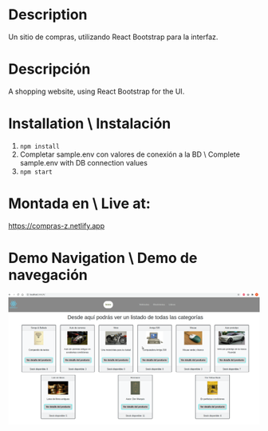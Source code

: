 # Description
Un sitio de compras, utilizando React Bootstrap para la interfaz.

# Descripción
A shopping website, using React Bootstrap for the UI.

# Installation \ Instalación
1. `npm install`
1. Completar sample.env con valores de conexión a la BD \ Complete sample.env with DB connection values
1. `npm start`

# Montada en \ Live at:
https://compras-z.netlify.app

# Demo Navigation \ Demo de navegación

![Navegacion](navegacion.gif)